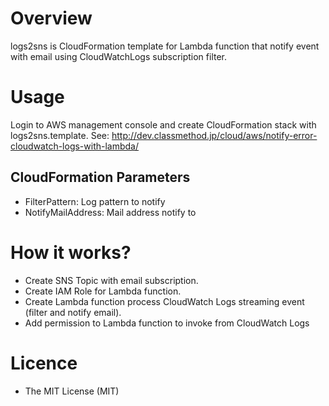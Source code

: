 # Overview
logs2sns is CloudFormation template for Lambda function 
that notify event with email using CloudWatchLogs subscription filter.

# Usage
Login to AWS management console and create CloudFormation stack with logs2sns.template.
See: http://dev.classmethod.jp/cloud/aws/notify-error-cloudwatch-logs-with-lambda/ 

## CloudFormation Parameters
- FilterPattern: Log pattern to notify
- NotifyMailAddress: Mail address notify to

# How it works?
- Create SNS Topic with email subscription.
- Create IAM Role for Lambda function.
- Create Lambda function process CloudWatch Logs streaming event (filter and notify email).
- Add permission to Lambda function to invoke from CloudWatch Logs

# Licence
- The MIT License (MIT)
